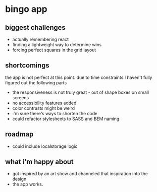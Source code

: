 # bingo app

## biggest challenges

- actually remembering react
- finding a lightweight way to determine wins
- forcing perfect squares in the grid layout

## shortcomings

the app is not perfect at this point. due to time constraints I haven't fully figured out the following parts

- the responsiveness is not truly great - out of shape boxes on small screens
- no accessibility features added
- color contrasts might be weird
- i'm sure there's ways to shorten the code
- could refactor stylesheets to SASS and BEM naming

## roadmap

- could include localstorage logic

## what i'm happy about

- got inspired by an art show and channeled that inspiration into the design
- the app works.
